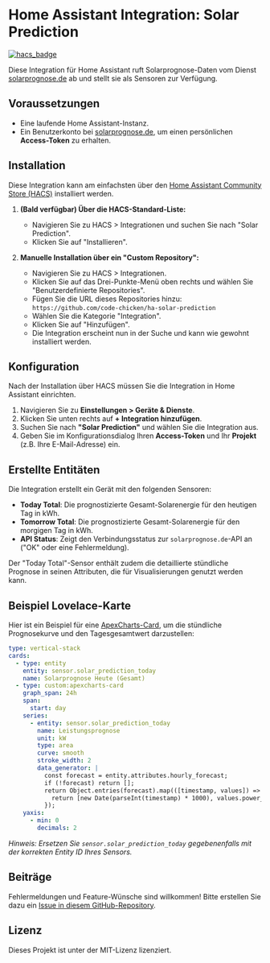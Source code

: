 # Home Assistant Integration: Solar Prediction

[![hacs_badge](https://img.shields.io/badge/HACS-Default-orange.svg)](https://github.com/hacs/integration)

Diese Integration für Home Assistant ruft Solarprognose-Daten vom Dienst [solarprognose.de](https://solarprognose.de) ab und stellt sie als Sensoren zur Verfügung.

## Voraussetzungen

* Eine laufende Home Assistant-Instanz.
* Ein Benutzerkonto bei [solarprognose.de](https://solarprognose.de), um einen persönlichen **Access-Token** zu erhalten.

## Installation

Diese Integration kann am einfachsten über den [Home Assistant Community Store (HACS)](https://hacs.xyz/) installiert werden.

1.  **(Bald verfügbar) Über die HACS-Standard-Liste:**
    * Navigieren Sie zu HACS > Integrationen und suchen Sie nach "Solar Prediction".
    * Klicken Sie auf "Installieren".

2.  **Manuelle Installation über ein "Custom Repository":**
    * Navigieren Sie zu HACS > Integrationen.
    * Klicken Sie auf das Drei-Punkte-Menü oben rechts und wählen Sie "Benutzerdefinierte Repositories".
    * Fügen Sie die URL dieses Repositories hinzu: `https://github.com/code-chicken/ha-solar-prediction`
    * Wählen Sie die Kategorie "Integration".
    * Klicken Sie auf "Hinzufügen".
    * Die Integration erscheint nun in der Suche und kann wie gewohnt installiert werden.

## Konfiguration

Nach der Installation über HACS müssen Sie die Integration in Home Assistant einrichten.

1.  Navigieren Sie zu **Einstellungen > Geräte & Dienste**.
2.  Klicken Sie unten rechts auf **+ Integration hinzufügen**.
3.  Suchen Sie nach **"Solar Prediction"** und wählen Sie die Integration aus.
4.  Geben Sie im Konfigurationsdialog Ihren **Access-Token** und Ihr **Projekt** (z.B. Ihre E-Mail-Adresse) ein.

## Erstellte Entitäten

Die Integration erstellt ein Gerät mit den folgenden Sensoren:

* **Today Total**: Die prognostizierte Gesamt-Solarenergie für den heutigen Tag in kWh.
* **Tomorrow Total**: Die prognostizierte Gesamt-Solarenergie für den morgigen Tag in kWh.
* **API Status**: Zeigt den Verbindungsstatus zur `solarprognose.de`-API an ("OK" oder eine Fehlermeldung).

Der "Today Total"-Sensor enthält zudem die detaillierte stündliche Prognose in seinen Attributen, die für Visualisierungen genutzt werden kann.

## Beispiel Lovelace-Karte

Hier ist ein Beispiel für eine [ApexCharts-Card](https://github.com/RomRider/apexcharts-card), um die stündliche Prognosekurve und den Tagesgesamtwert darzustellen:

```yaml
type: vertical-stack
cards:
  - type: entity
    entity: sensor.solar_prediction_today
    name: Solarprognose Heute (Gesamt)
  - type: custom:apexcharts-card
    graph_span: 24h
    span:
      start: day
    series:
      - entity: sensor.solar_prediction_today
        name: Leistungsprognose
        unit: kW
        type: area
        curve: smooth
        stroke_width: 2
        data_generator: |
          const forecast = entity.attributes.hourly_forecast;
          if (!forecast) return [];
          return Object.entries(forecast).map(([timestamp, values]) => {
            return [new Date(parseInt(timestamp) * 1000), values.power_kw];
          });
    yaxis:
      - min: 0
        decimals: 2
```
*Hinweis: Ersetzen Sie `sensor.solar_prediction_today` gegebenenfalls mit der korrekten Entity ID Ihres Sensors.*

## Beiträge

Fehlermeldungen und Feature-Wünsche sind willkommen! Bitte erstellen Sie dazu ein [Issue in diesem GitHub-Repository](https://github.com/code-chicken/ha-solar-prediction/issues).

## Lizenz

Dieses Projekt ist unter der MIT-Lizenz lizenziert.